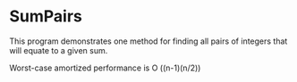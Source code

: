 SumPairs
========

This program demonstrates one method for finding all pairs of integers that will equate to a given sum.

Worst-case amortized performance is O ((n-1)(n/2))
